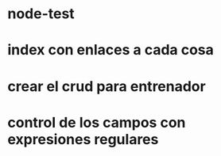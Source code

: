 # node-test

# index con enlaces a cada cosa
# crear el crud para entrenador
# control de los campos con expresiones regulares
